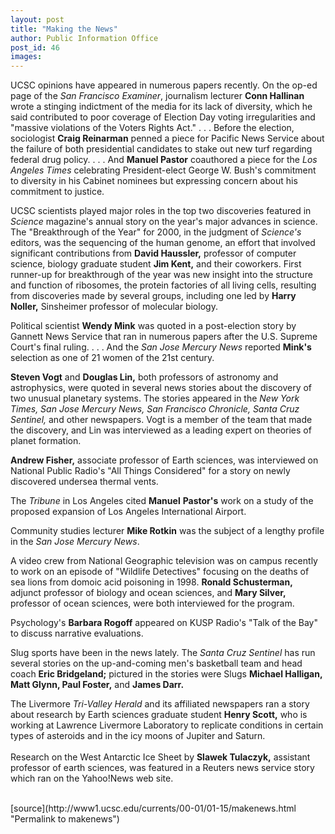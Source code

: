 ```yaml
---
layout: post
title: "Making the News"
author: Public Information Office
post_id: 46
images:
---
```


<p>
  UCSC opinions have appeared in numerous papers recently. On the op-ed page of the <i>San Francisco Examiner</i>, journalism lecturer <b>Conn Hallinan</b> wrote a stinging indictment of the media for its lack of diversity, which he said contributed to poor coverage of Election Day voting irregularities and "massive violations of the Voters Rights Act." . . . Before the election, sociologist <b>Craig Reinarman</b> penned a piece for Pacific News Service about the failure of both presidential candidates to stake out new turf regarding federal drug policy. . . . And <b>Manuel Pastor</b> coauthored a piece for the <i>Los Angeles Times</i> celebrating President-elect George W. Bush's commitment to diversity in his Cabinet nominees but expressing concern about his commitment to justice.
</p>
<p>
  UCSC scientists played major roles in the top two discoveries featured in <i>Science</i> magazine's annual story on the year's major advances in science. The "Breakthrough of the Year" for 2000, in the judgment of <i>Science's</i> editors, was the sequencing of the human genome, an effort that involved significant contributions from <b>David Haussler,</b> professor of computer science, biology graduate student <b>Jim Kent,</b> and their coworkers. First runner-up for breakthrough of the year was new insight into the structure and function of ribosomes, the protein factories of all living cells, resulting from discoveries made by several groups, including one led by <b>Harry Noller,</b> Sinsheimer professor of molecular biology.<br>
</p>
<p>
  Political scientist <b>Wendy Mink</b> was quoted in a post-election story by Gannett News Service that ran in numerous papers after the U.S. Supreme Court's final ruling. . . . And the <i>San Jose Mercury News</i> reported <b>Mink's</b> selection as one of 21 women of the 21st century.
</p>
<p>
  <b>Steven Vogt</b> and <b>Douglas Lin,</b> both professors of astronomy and astrophysics, were quoted in several news stories about the discovery of two unusual planetary systems. The stories appeared in the <i>New York Times, San Jose Mercury News, San Francisco Chronicle, Santa Cruz Sentinel,</i> and other newspapers. Vogt is a member of the team that made the discovery, and Lin was interviewed as a leading expert on theories of planet formation.
</p>
<p>
  <b>Andrew Fisher,</b> associate professor of Earth sciences, was interviewed on National Public Radio's "All Things Considered" for a story on newly discovered undersea thermal vents.<br>
</p>
<p>
  The <i>Tribune</i> in Los Angeles cited <b>Manuel</b> <b>Pastor's</b> work on a study of the proposed expansion of Los Angeles International Airport.
</p>
<p>
  Community studies lecturer <b>Mike Rotkin</b> was the subject of a lengthy profile in the <i>San Jose Mercury News</i>.
</p>
<p>
  A video crew from National Geographic television was on campus recently to work on an episode of "Wildlife Detectives" focusing on the deaths of sea lions from domoic acid poisoning in 1998. <b>Ronald Schusterman,</b> adjunct professor of biology and ocean sciences, and <b>Mary Silver,</b> professor of ocean sciences, were both interviewed for the program.<br>
</p>
<p>
  Psychology's <b>Barbara Rogoff</b> appeared on KUSP Radio's "Talk of the Bay" to discuss narrative evaluations.
</p>
<p>
  Slug sports have been in the news lately. The <i>Santa Cruz Sentinel</i> has run several stories on the up-and-coming men's basketball team and head coach <b>Eric Bridgeland;</b> pictured in the stories were Slugs <b>Michael Halligan, Matt Glynn, Paul Foster,</b> and <b>James Darr.</b>
</p>
<p>
  The Livermore <i>Tri-Valley Herald</i> and its affiliated newspapers ran a story about research by Earth sciences graduate student <b>Henry Scott,</b> who is working at Lawrence Livermore Laboratory to replicate conditions in certain types of asteroids and in the icy moons of Jupiter and Saturn.<br>
  <br>
  Research on the West Antarctic Ice Sheet by <b>Slawek Tulaczyk,</b> assistant professor of earth sciences, was featured in a Reuters news service story which ran on the Yahoo!News web site.<br>
  <br>
  </p>
[source](http://www1.ucsc.edu/currents/00-01/01-15/makenews.html "Permalink to makenews")
